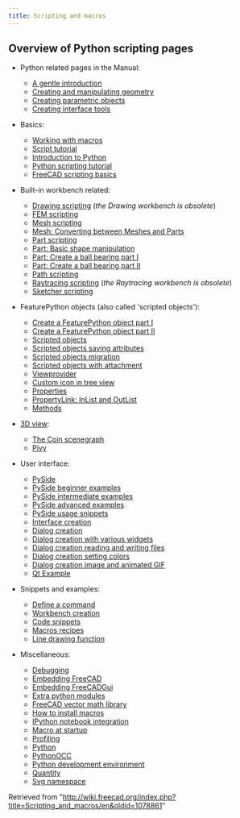 ```yaml
---
title: Scripting and macros
---
```

## Overview of Python scripting pages

* Python related pages in the Manual:
  + [A gentle introduction](/Manual:A_gentle_introduction "Manual:A gentle introduction")
  + [Creating and manipulating geometry](/Manual:Creating_and_manipulating_geometry "Manual:Creating and manipulating geometry")
  + [Creating parametric objects](/Manual:Creating_parametric_objects "Manual:Creating parametric objects")
  + [Creating interface tools](/Manual:Creating_interface_tools "Manual:Creating interface tools")

* Basics:
  + [Working with macros](/Macros "Macros")
  + [Script tutorial](/Scripts "Scripts")
  + [Introduction to Python](/Introduction_to_Python "Introduction to Python")
  + [Python scripting tutorial](/Python_scripting_tutorial "Python scripting tutorial")
  + [FreeCAD scripting basics](/FreeCAD_Scripting_Basics "FreeCAD Scripting Basics")

* Built-in workbench related:
  + [Drawing scripting](/Drawing_API_example "Drawing API example") (*the Drawing workbench is obsolete*)
  + [FEM scripting](/FEM_Tutorial_Python "FEM Tutorial Python")
  + [Mesh scripting](/Mesh_Scripting "Mesh Scripting")
  + [Mesh: Converting between Meshes and Parts](/Mesh_to_Part "Mesh to Part")
  + [Part scripting](/Part_scripting "Part scripting")
  + [Part: Basic shape manipulation](/Topological_data_scripting "Topological data scripting")
  + [Part: Create a ball bearing part I](/Scripted_Parts:_Ball_Bearing_-_Part_1 "Scripted Parts: Ball Bearing - Part 1")
  + [Part: Create a ball bearing part II](/Scripted_Parts:_Ball_Bearing_-_Part_2 "Scripted Parts: Ball Bearing - Part 2")
  + [Path scripting](/Path_scripting "Path scripting")
  + [Raytracing scripting](/Raytracing_API_example "Raytracing API example") (*the Raytracing workbench is obsolete*)
  + [Sketcher scripting](/Sketcher_scripting "Sketcher scripting")

* FeaturePython objects (also called 'scripted objects'):
  + [Create a FeaturePython object part I](/Create_a_FeaturePython_object_part_I "Create a FeaturePython object part I")
  + [Create a FeaturePython object part II](/Create_a_FeaturePython_object_part_II "Create a FeaturePython object part II")
  + [Scripted objects](/Scripted_objects "Scripted objects")
  + [Scripted objects saving attributes](/Scripted_objects_saving_attributes "Scripted objects saving attributes")
  + [Scripted objects migration](/Scripted_objects_migration "Scripted objects migration")
  + [Scripted objects with attachment](/Scripted_objects_with_attachment "Scripted objects with attachment")
  + [Viewprovider](/Viewprovider "Viewprovider")
  + [Custom icon in tree view](/Custom_icon_in_tree_view "Custom icon in tree view")
  + [Properties](/Property "Property")
  + [PropertyLink: InList and OutList](/PropertyLink:_InList_and_OutList "PropertyLink: InList and OutList")
  + [Methods](/FeaturePython_methods "FeaturePython methods")

* [3D view](/3D_view "3D view"):
  + [The Coin scenegraph](/Scenegraph "Scenegraph")
  + [Pivy](/Pivy "Pivy")

* User interface:
  + [PySide](/PySide "PySide")
  + [PySide beginner examples](/PySide_Beginner_Examples "PySide Beginner Examples")
  + [PySide intermediate examples](/PySide_Intermediate_Examples "PySide Intermediate Examples")
  + [PySide advanced examples](/PySide_Advanced_Examples "PySide Advanced Examples")
  + [PySide usage snippets](/PySide_usage_snippets "PySide usage snippets")
  + [Interface creation](/Interface_creation "Interface creation")
  + [Dialog creation](/Dialog_creation "Dialog creation")
  + [Dialog creation with various widgets](/Dialog_creation_with_various_widgets "Dialog creation with various widgets")
  + [Dialog creation reading and writing files](/Dialog_creation_reading_and_writing_files "Dialog creation reading and writing files")
  + [Dialog creation setting colors](/Dialog_creation_setting_colors "Dialog creation setting colors")
  + [Dialog creation image and animated GIF](/Dialog_creation_image_and_animated_GIF "Dialog creation image and animated GIF")
  + [Qt Example](/Qt_Example "Qt Example")

* Snippets and examples:
  + [Define a command](/Command "Command")
  + [Workbench creation](/Workbench_creation "Workbench creation")
  + [Code snippets](/Code_snippets "Code snippets")
  + [Macros recipes](/Macros_recipes "Macros recipes")
  + [Line drawing function](/Line_drawing_function "Line drawing function")

* Miscellaneous:
  + [Debugging](/Debugging "Debugging")
  + [Embedding FreeCAD](/Embedding_FreeCAD "Embedding FreeCAD")
  + [Embedding FreeCADGui](/Embedding_FreeCADGui "Embedding FreeCADGui")
  + [Extra python modules](/Extra_python_modules "Extra python modules")
  + [FreeCAD vector math library](/FreeCAD_vector_math_library "FreeCAD vector math library")
  + [How to install macros](/How_to_install_macros "How to install macros")
  + [IPython notebook integration](/IPython_notebook_integration "IPython notebook integration")
  + [Macro at startup](/Macro_at_Startup "Macro at Startup")
  + [Profiling](/Profiling "Profiling")
  + [Python](/Python "Python")
  + [PythonOCC](/PythonOCC "PythonOCC")
  + [Python development environment](/Python_Development_Environment "Python Development Environment")
  + [Quantity](/Quantity "Quantity")
  + [Svg namespace](/Svg_Namespace "Svg Namespace")

Retrieved from "<http://wiki.freecad.org/index.php?title=Scripting_and_macros/en&oldid=1078861>"